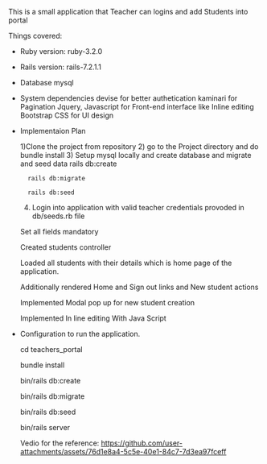 
This is a small application that Teacher can logins and add Students into portal

Things covered:

* Ruby version:
	ruby-3.2.0
* Rails version:
	rails-7.2.1.1
* Database
	mysql
* System dependencies
	devise for better authetication
	kaminari for Pagination
	Jquery, Javascript for Front-end interface like Inline editing 
	Bootstrap CSS for UI design

* Implementaion Plan
	
	1)Clone the project from repository
	2) go to the Project directory and do
		bundle install
	3) Setup mysql locally and create database and migrate and seed data
		rails db:create

		rails db:migrate

		rails db:seed
	4) Login into application with valid teacher credentials provoded in db/seeds.rb file

	Set all fields mandatory

	Created students controller

	Loaded all students with their details which is home page of the application.

	Additionally rendered Home and Sign out links and New student actions

	Implemented Modal pop up for new student creation

	Implemented In line editing With Java Script

* Configuration to run the application.

	cd teachers_portal
	
	bundle install
	
	bin/rails db:create

	bin/rails db:migrate

	bin/rails db:seed
	
	bin/rails server

	Vedio for the reference: https://github.com/user-attachments/assets/76d1e8a4-5c5e-40e1-84c7-7d3ea97fceff
